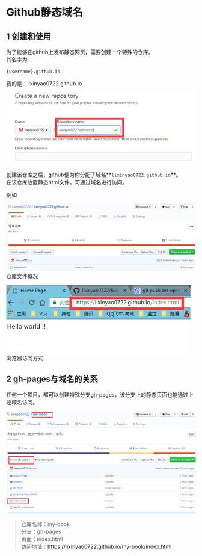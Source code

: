 # Github静态域名

## 1 创建和使用

为了能够在github上发布静态网页，需要创建一个特殊的仓库。  
其名字为
```
{username}.github.io
```
我的是：lixinyao0722.github.io

![](../assets/imgs/special_repo.png)

创建该仓库之后，github便为你分配了域名**`lixinyao0722.github.io`**。   
在该仓库放置静态html文件，可通过域名进行访问。   

例如

![仓库文件概况](../assets/imgs/domain_repository.png)  
仓库文件概况

![](../assets/imgs/example-hello-world.png)  
浏览器访问方式

## 2 gh-pages与域名的关系

任何一个项目，都可以创建特殊分支gh-pages，该分支上的静态页面也能通过上述域名访问。

![](../assets/imgs/visit-by-gh-pages.png)

> 仓库名称：my-book  
分支：gh-pages  
页面：index.html   
访问地址：https://lixinyao0722.github.io/my-book/index.html












